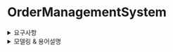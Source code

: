 # OrderManagementSystem

<details>
<summary> 요구사항 </summary>  


> ### **상품 (Product)**

- 판매자 회원만 상품을 관리(상품 등록, 삭제, 가격수정, 재고량 수정)할수 있다.
- 상품은 [판매중]/[품절]/[삭제대기]/[판매중지]의 상태값을 갖는다.
- 상품 최초 등록시 default 상태값은 [판매중] 이다.
- 상품을 등록할수 있다.
- 상품 가격을 변경할수 있다.
- 상품 가격은 0원 이상이다. (0원 상품도 등록/수정 가능)  
- 상품 가격에 음수가 올수 없다.
- 상품의 목록을 조회 할 수 있다.
- 상품을 삭제할수 있다. (= 상품 상태를 [삭제대기] 로 업데이트한다)
- [주문완료] 주문에 속해있는 상품을 삭제할 수 없다. 하지만 [판매중지]로 상품상태 변경은 가능하다.   

---

> ### **장바구니 (Cart)**

- 유저는 하나의 장바구니를 갖는다.
- 장바구니에 상품을 추가할수있다.  
- 상품재고가 0인 상품은 장바구니에 추가할수 없다.
- 장바구니를 모두 비울 수 있다.
- 장바구니의 상품을 선택적으로 삭제 할 수 있다.
- 유저는 장바구니를 한번에 비울수 있다.
- 장바구니 내 상품 목록을 조회 할 수 있다.
- 장바구니에 담겨져있는 상품의 주문 수량을 증가하거나 감소시킬수있다.
- 장바구니 등록일로 부터 일주일간 주문되지 않으면 자동 삭제된다.
- 장바구니 목록에서 전체 혹 은 일부만 주문접수할수 있다.
- 현재 최신 상품가격과 선택된 가격 총합을 보여준다.
- 다음 주문단계로 넘어갈 때마다 상품의 상태값을 체크한다.
- 삭제된 상품이 있다면 안내메세지를 띄우고 장바구니에서 해당 상품를 삭제한다.


---

> ### **주문 (Order)**

- 주문은 장바구니를 통해서만 진행된다.
- 장바구니에 등록된 1개 이상의 상품을 주문할수있다.
- 주문 형식이 올바르지 않으면 등록할 수 없다.
- 비회원, 회원 모두 주문을 등록할수 있다.
- 회원은 회원정보를 통해 배송정보를 받는다
- 비회원은 직접 배송정보를 입력받는다.
- 배송 정보 전부 필수값으로 비워 둘 수 없다.
- 결제 방식을 선택할수있다.
- 주문을 접수한다.
- 주문은 [주문대기],[결제대기],[주문확정],[주문실패]의 상태값을 갖는다.
- 재고확인전에 상품의 상태값을 체크한다. 삭제된 상품이 있다면 안내메세지를 띄우고 해당 상품를 주문리스트에서 삭제한다
- 주문 접수시 실시간으로 재고 조회요청한다.
- 주문 접수 성공한다면 장바구니에서 성공상품들을 삭제한다.
- 재고가 있다면 재고 차감요청한다.
- 재고가 없다면 [주문실패]를 알리고, 장바구니에서 재고가없는 상품을 삭제한다.
- 주문 접수 성공한다면  [결제대기] 로 주문상태를 변경한다.
- [결제대기] 주문은 15분 동안 유효하다.
- [결제대기] 15분 이후 상태 변경이 없다면 주문삭제 후 상태를 [주문실패]로 변경한다.
- 주문 상태가 [주문실패]로 업데이트 된다면 재고 복구 요청한다.
- 주문상태는 실시간으로 확인 가능하다.
- 주문번호는 회원 : 1, 비회원 : 0 으로 시작한다
- 주문번호는 회원구분값/날짜/장바구니아이디/주문카운트횟수로 구성된다.
- [결제완료]된 주문은 고유 한 결제번호를 갖는다.


---


> ### **결제 (Payment)**

- 결제 정보는 실시간으로 처리되어야한다.
- 주문정보에 기재된 결제방식으로 결제한다.
- 포인트 결제방식은 멤버 포인트에서 잔액조회요청 후 차감요청한다.
- 일반 결제시 PG사 외부api를 호출한다.
- PG사 연동 결제는 아래와 같은 절차를 따른다
    - 우리측에서 결제KEY + 금액 + 메타정보를 전송
    - PG사측에서 Transaction key 발급
    - Transaction key를 통해 결제 모듈 실행
    - 이후 callback 값에 따라 결과 처리
- 결제처리 후 결제 결과로그를 저장한다.
- 결제로그는 [결제완료],[결제실패],[환불처리],[환불실패]를 상태값으로 갖는다.
- 결제처리 성공시 주문 상태를 [주문확정]으로 업데이트 요청한다.
- 결제처리 성공시 해당 주문 레코드에 결제 번호를 업데이트 한다.
- 결제번호는 "3"+주문번호로 구성한다.
- 결제처리 성공시 해당 주문 레코드에 결제 번호를 업데이트 한다.
- 결제처리 실패시 주문 상태를 [주문실패]로 업데이트 요청한다.


---


> ### **환불 (Refund)**

- 환불 정보는 실시간으로 처리되어야한다.
- 결제방식이 포인트결제 였다면 차감된 포인트 복구를 요청한다.
- 일반 환불 요청시 PG사 외부api를 호출한다.
- PG사 연동 환불은 아래와 같은 절차를 따른다
	- 우리측에서 환불KEY + 금액 + 메타정보를 전송
    - PG사측에서 Transaction key 발급
    - Transaction key를 통해 환불 모듈 실행
    - 이후 callback 값에 따라 결과 처리
- 환불처리 성공시 주문상태를 [환불처리]로 업데이트 요청한다.
- 환불처리 성공시 결제상태를 [환불처리]로 업데이트 요청한다.
- 환불처리 성공시 환불번호와 내역을 저장한다.
- 환불번호는 "4"+주문번호로 구성한다.
- 환불처리 실패시 1:1 고객문의 안내메세지를 띄운다.  


---


> ### **재고 (Inventory)**

- 재고를 조회할수있다.
- 판매자회원만 수동으로 재고를 증가/차감 할 수 있다.
- 다른 도메인 요청으로 인한 재고 증가/차감 할 수 있다.
- 재고변화가 일어난다면 변화 내역을 기록한다.


---

> ### **회원 (Memeber)**

- 회원 등록이 가능하다
- 회원 삭제가 가능하다
- 회원은 등급을 갖는다. 최초등록시 defalut bronze등급로 설정한다.
- 회원 등급은 [bronze]/[silver]/[gold] 이다.
- 회원정보는 이름/ 배송지 주소/전화번호를 필수값으로 받는다.
- 회원은 주문이력을 조회할수 있다.


---


> ### **포인트 (Point)**

- 회원은 포인트를 갖는다.
- 회원은 포인트로 결제할수있다.
- 회원은 매 결제 등급에 따라 [bronze] : 1% /[silver] : 2% /[gold] : 3% 적립받는다


---


> ### **비회원 (non-member)**

- 비회원 주문후 결제완료시에 비회원 주문번호를 부여한다.
- 비회원 주문후 비회원 주문내역이 저장된다.
- 비회원 주문번호로 주문 내역을 조회할수 있다.

---


> ### **알림  (Notifcation)**

- 실시간 알림을 전송한다
- 각 도메인 요청으로 인한 알림을 전송한다
  
</details>


<details>
<summary> 모델링 & 용어설명 </summary>

> ### **Product (상품)**

**Attributes**:

속성        | 설명                        | 용어 설명
----------- | --------------------------- | ---------------------------------------
productId   | 상품 ID (식별자)            | 상품데이터
name        | 상품명                      | 상품을 설명하는 이름
price       | 가격 (0원 이상)             | 상품의 가격
status      | 상태                        | [판매중], [품절], [삭제대기], [판매중지]
inventory   | 재고 수량                   | 상품의 남아있는 재고 수량, inventory에서 관리된다.
sellerId    | 판매자 ID                   | 상품을 팔고 있는 판매자 회원의 ID


**Methods**:

- `register()`: 상품을 등록한다.
- `updatePrice(newPrice)`: 상품 가격을 변경한다.
- `changeStatus(newStatus)`: 상품 상태를 변경한다.
- `delete()`: 상품을 삭제(상태를 [삭제대기]로 변경)한다.
- `isDeletable()`: 상품이 [주문완료] 주문에 속해 있는지 확인한다.

---

> ### **Cart (장바구니)**

속성      | 설명                            | 추가 설명
--------- | ------------------------------- | ---------------------------------------
cartId    | 장바구니 ID                     | 장바구니 데이터
userId    | 유저 ID (회원 또는 비회원)       | 장바구니를 소유하는 유저의 아이디
items     | 장바구니에 담긴 상품 리스트     | 장바구니 내 상품 목록 (CartItem)


**Methods**:

- `createOrder(cart)`: 장바구니를 기반으로 주문을 생성한다.
- `validateOrder()`: 주문 전 상품 상태와 재고를 체크한다.
- `confirmOrder()`: 주문을 확정한다.
- `failOrder()`: 주문을 실패 처리한다 (재고 복구 요청 포함).
- `cancelOrder()`: 주문을 취소한다.

---

> ### **(주문) 도메인**

**Attributes**:

속성      | 설명                            | 용어 설명
----------- | ----------------------------- | -------------------------------------------
orderId     | 주문 ID                       | 주문 데이터
cartId      | 장바구니 ID                   | 주문을 생성할 장바구니 아이디
userId      | 유저 ID (회원 또는 비회원)     | 주문하는 유저 아이디
status      | 주문 상태                     | [주문대기], [결제대기], [주문확정], [주문실패]
totalPrice  | 총 주문 금액                  | 최종적인 주문 금액
createdAt   | 주문 생성일시                 | 주문하는 날짜
deliveryInfo| 배송 정보 (비회원의 경우 입력 필요) | 비회원용 배송 정보


**Methods**:

- `createOrder(cart)`: 장바구니를 기반으로 주문을 생성한다.
- `validateOrder()`: 주문 전 상품 상태와 재고를 체크한다.
- `confirmOrder()`: 주문을 확정한다.
- `failOrder()`: 주문을 실패 처리한다 (재고 복구 요청 포함).
- `cancelOrder()`: 주문을 취소한다.


> ### **Payment (결제)**

속성       | 설명                          | 용어 설명
---------- | ----------------------------- | -------------------------------------------
paymentId  | 결제 ID                       | 결제 데이터
orderId    | 주문 ID                       | 결제를 생성한 주문 데이터
amount     | 결제 금액                     | 최종 결제 금액
status     | 결제 상태                     | [결제완료], [결제실패], [환불처리], [환불실패]
method     | 결제 방식 (포인트 or 일반 결제) | 결제 시 사용되는 결제 방식


**Methods**:

- `processPayment()`: 결제를 처리한다 (포인트 차감, PG사 API 호출 등).
- `validatePayment()`: 결제 유효성을 체크한다.
- `logPaymentResult()`: 결제 결과를 기록한다.
- `refundPayment()`: 환불 처리를 진행한다.

---

> ### **Refund (환불)**

속성       | 설명                          | 용어 설명
---------- | ----------------------------- | -------------------------------------------
refundId   | 환불 ID                       | 환불 데이터
paymentId  | 결제 ID                       | 환불 시 사용될 결제 데이터
amount     | 환불 금액                     | 최종 환불 금액
status     | 환불 상태                     | [환불처리], [환불실패]


**Methods**:

- `processRefund()`: 환불을 처리한다 (PG사 API 호출, 포인트 복구 등).
- `logRefundResult()`: 환불 결과를 기록한다.

---

> ### **Inventory (재고)**

속성        | 설명                          | 용어 설명
----------- | ----------------------------- | -------------------------------------------
inventoryId | 재고 ID                       | 재고 데이터
productId   | 상품 ID                       | 재고를 나타내고 있는 상품의 아이디
quantity    | 재고 수량                     | 남은 재고량


**Methods**:

- `checkAvailability()`: 재고가 충분한지 확인한다.
- `increase(quantity)`: 재고를 수동 또는 자동으로 증가시킨다.
- `decrease(quantity)`: 재고를 수동 또는 자동으로 차감시킨다.
- `logInventoryChange()`: 재고 변화 내역을 기록한다.

---

> ### **Member (회원)**


속성         | 설명                          | 용어 설명
------------ | ----------------------------- | -------------------------------------------
memberId     | 회원 ID                       | 회원 데이터
name         | 이름                          | 회원명
address      | 배송지 주소                   | 회원 배송주소
phoneNumber  | 전화번호                      | 회원의 전화번호
grade        | 회원 등급                     | [bronze], [silver], [gold]
points       | 포인트 정보                   | 회원 포인트 관리 아이디

  
**Methods**:

- `register()`: 회원을 등록한다.
- `delete()`: 회원을 삭제한다.
- `upgradeGrade()`: 회원 등급을 업그레이드한다.
- `getOrderHistory()`: 주문 이력을 조회한다.

---

> ### **Point (포인트)**

속성       | 설명                          | 용어 설명
---------- | ----------------------------- | -------------------------------------------
pointId    | 포인트 ID                     | 포인트 데이터
memberId   | 회원 ID                       | 포인트를 나타내는 회원 아이디
balance    | 현재 포인트 잔액              | 남아있는 포인트 잔액


**Methods**:

- `addPoints(amount)`: 포인트를 적립한다.
- `usePoints(amount)`: 포인트를 사용한다.
- `getTransactionHistory()`: 포인트 거래 내역을 조회한다.

---

> ### **NonMember (비회원)**

속성             | 설명                          | 용어 설명
---------------- | ----------------------------- | -------------------------------------------
nonMemberId      | 비회원 ID                     | 비회원 데이터
nonMemberOrderId | 비회원 주문 아이디            | 비회원으로 주문한 주문 정보 아이디

**Methods**:

- `createOrder()`: 비회원 주문을 생성한다.
- `getOrderHistory()`: 비회원 주문 이력을 조회한다.

---

> ### **Notification (알림)**

**Attributes**:

속성          | 설명                          | 용어 설명
------------- | ----------------------------- | -------------------------------------------
notificationId | 알림 ID                      | 알림 데이터
type          | 알림 종류                     | 주문, 결제, 환불
message       | 알림 메시지                   | 알림 시 안내 메시지
status        | 알림 상태                     | [완료], [실패], [일부성공]


**Methods**:

- `sendNotification()`: 알림을 전송한다.
- `updateStatus()`: 알림 상태를 업데이트한다.

</details>


